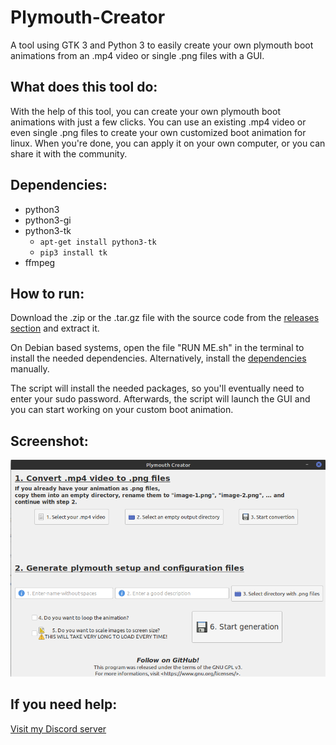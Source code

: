 # Plymouth-Creator
A tool using GTK 3 and Python 3 to easily create your own plymouth boot animations from an .mp4 video or single .png files with a GUI.


## What does this tool do:
With the help of this tool, you can create your own plymouth boot animations with just a few clicks.
You can use an existing .mp4 video or even single .png files to create your own customized boot animation for linux.
When you're done, you can apply it on your own computer, or you can share it with the community.

## Dependencies:
- python3
- python3-gi
- python3-tk
    + `apt-get install python3-tk`
    + `pip3 install tk`
- ffmpeg


## How to run:
Download the .zip or the .tar.gz file with the source code from the [releases section](https://github.com/Techcrafter/Plymouth-Creator/releases) and extract it.

On Debian based systems, open the file "RUN ME.sh" in the terminal to install the needed dependencies. Alternatively, install the [dependencies](#dependencies) manually.

The script will install the needed packages, so you'll eventually need to enter your sudo password.
Afterwards, the script will launch the GUI and you can start working on your custom boot animation.

## Screenshot:
![screenshot1](https://raw.githubusercontent.com/Techcrafter/Plymouth-Creator/master/SCREENSHOTS/screenshot1.png)

## If you need help:
[Visit my Discord server](https://discord.gg/urxKEzf)
